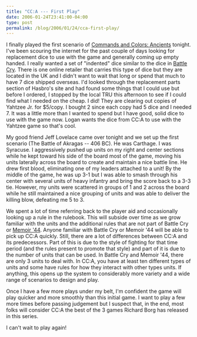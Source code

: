```yaml
---
title: "CC:A --- First Play"
date: 2006-01-24T23:41:00-04:00
type: post
permalink: /blog/2006/01/24/cca-first-play/
---
```

I finally played the first scenario of [Commands and Colors: Ancients](https://www.boardgamegeek.com/game/14105) tonight. I've been scouring the internet for the past couple of days looking for replacement dice to use with the game and generally coming up empty handed. I really wanted a set of "indented" dice similar to the dice in [Battle Cry](https://www.boardgamegeek.com/game/551). There is one online retailer that carries this type of dice but they are located in the UK and I didn't want to wait that long or spend that much to have 7 dice shipped overseas. I'd looked through the replacement parts section of Hasbro's site and had found some things that I could use but before I ordered, I stopped by the local TRU this afternoon to see if I could find what I needed on the cheap. I did! They are clearing out copies of Yahtzee Jr. for $5/copy. I bought 2 since each copy had 5 dice and I needed 7. It was a little more than I wanted to spend but I have good, solid dice to use with the game now. Logan wants the dice from CC:A to use with the Yahtzee game so that's cool.

My good friend Jeff Lovelace came over tonight and we set up the first scenario (The Battle of Akragas -- 406 BC). He was Carthage. I was Syracuse. I aggressively pushed up units on my right and center sections while he kept toward his side of the board most of the game, moving his units laterally across the board to create and maintain a nice battle line. He drew first blood, eliminating one of my leaders attached to a unit! By the middle of the game, he was up 3-1 but I was able to smash through his center with several units of heavy infantry and bring the score back to a 3-3 tie. However, my units were scattered in groups of 1 and 2 across the board while he still maintained a nice grouping of units and was able to deliver the killing blow, defeating me 5 to 3.

We spent a lot of time referring back to the player aid and occasionally looking up a rule in the rulebook. This will subside over time as we grow familiar with the units and the additional rules that are not part of Battle Cry or [Memoir '44](https://www.boardgamegeek.com/game/10630). Anyone familiar with Battle Cry or Memoir '44 will be able to pick up CC:A quickly. Still, there are a lot of differences between CC:A and its predecessors. Part of this is due to the style of fighting for that time period (and the rules present to promote that style) and part of it is due to the number of units that can be used. In Battle Cry and Memoir '44, there are only 3 units to deal with. In CC:A, you have at least ten different types of units and some have rules for how they interact with other types units. If anything, this opens up the system to considerably more variety and a wide range of scenarios to design and play.

Once I have a few more plays under my belt, I'm confident the game will play quicker and more smoothly than this initial game. I want to play a few more times before passing judgement but I suspect that, in the end, most folks will consider CC:A the best of the 3 games Richard Borg has released in this series.

I can't wait to play again!
